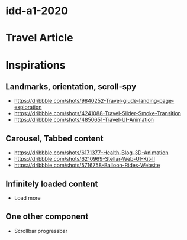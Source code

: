# idd-a1-2020

# Travel Article

# Inspirations

## Landmarks, orientation, scroll-spy
- https://dribbble.com/shots/9840252-Travel-giude-landing-page-exploration
- https://dribbble.com/shots/4241088-Travel-Slider-Smoke-Transition
- https://dribbble.com/shots/4850651-Travel-UI-Animation

## Carousel, Tabbed content
- https://dribbble.com/shots/6171377-Health-Blog-3D-Animation
- https://dribbble.com/shots/6210969-Stellar-Web-UI-Kit-II
- https://dribbble.com/shots/5716758-Balloon-Rides-Website

## Infinitely loaded content
- Load more

## One other component
- Scrollbar progressbar
